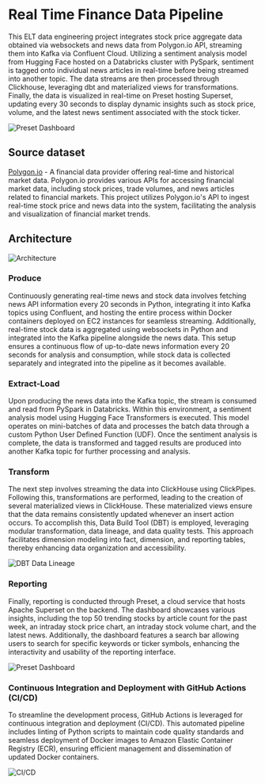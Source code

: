 # Real Time Finance Data Pipeline

This ELT data engineering project integrates stock price aggregate data obtained via websockets and news data from Polygon.io API, streaming them into Kafka via Confluent Cloud. Utilizing a sentiment analysis model from Hugging Face hosted on a Databricks cluster with PySpark, sentiment is tagged onto individual news articles in real-time before being streamed into another topic. The data streams are then processed through Clickhouse, leveraging dbt and materialized views for transformations. Finally, the data is visualized in real-time on Preset hosting Superset, updating every 30 seconds to display dynamic insights such as stock price, volume, and the latest news sentiment associated with the stock ticker.

![Preset Dashboard](https://github.com/joonsmoons/real_time_finance/assets/113525606/c0c5a552-08c0-43fb-b993-d05c43ec2f94)

## Source dataset
[Polygon.io](https://polygon.io) - A financial data provider offering real-time and historical market data. Polygon.io provides various APIs for accessing financial market data, including stock prices, trade volumes, and news articles related to financial markets. This project utilizes Polygon.io's API to ingest real-time stock price and news data into the system, facilitating the analysis and visualization of financial market trends.

## Architecture
![Architecture](https://github.com/joonsmoons/real_time_finance/assets/113525606/145a6284-0467-4bbc-bf2e-2a90c3d45a30)

### Produce
Continuously generating real-time news and stock data involves fetching news API information every 20 seconds in Python, integrating it into Kafka topics using Confluent, and hosting the entire process within Docker containers deployed on EC2 instances for seamless streaming. Additionally, real-time stock data is aggregated using websockets in Python and integrated into the Kafka pipeline alongside the news data. This setup ensures a continuous flow of up-to-date news information every 20 seconds for analysis and consumption, while stock data is collected separately and integrated into the pipeline as it becomes available.

### Extract-Load
Upon producing the news data into the Kafka topic, the stream is consumed and read from PySpark in Databricks. Within this environment, a sentiment analysis model using Hugging Face Transformers is executed. This model operates on mini-batches of data and processes the batch data through a custom Python User Defined Function (UDF). Once the sentiment analysis is complete, the data is transformed and tagged results are produced into another Kafka topic for further processing and analysis.

### Transform
The next step involves streaming the data into ClickHouse using ClickPipes. Following this, transformations are performed, leading to the creation of several materialized views in ClickHouse. These materialized views ensure that the data remains consistently updated whenever an insert action occurs. To accomplish this, Data Build Tool (DBT) is employed, leveraging modular transformation, data lineage, and data quality tests. This approach facilitates dimension modeling into fact, dimension, and reporting tables, thereby enhancing data organization and accessibility.

![DBT Data Lineage](https://github.com/joonsmoons/real_time_finance/assets/113525606/a0391366-617e-4c9c-af75-0cc6bf55a0b1)

### Reporting
Finally, reporting is conducted through Preset, a cloud service that hosts Apache Superset on the backend. The dashboard showcases various insights, including the top 50 trending stocks by article count for the past week, an intraday stock price chart, an intraday stock volume chart, and the latest news. Additionally, the dashboard features a search bar allowing users to search for specific keywords or ticker symbols, enhancing the interactivity and usability of the reporting interface.

![Preset Dashboard](https://github.com/joonsmoons/real_time_finance/assets/113525606/c0c5a552-08c0-43fb-b993-d05c43ec2f94)

### Continuous Integration and Deployment with GitHub Actions (CI/CD)
To streamline the development process, GitHub Actions is leveraged for continuous integration and deployment (CI/CD). This automated pipeline includes linting of Python scripts to maintain code quality standards and seamless deployment of Docker images to Amazon Elastic Container Registry (ECR), ensuring efficient management and dissemination of updated Docker containers.

![CI/CD](https://github.com/joonsmoons/real_time_finance/assets/113525606/24685e99-0426-424d-8a4b-d78ce3234405)


